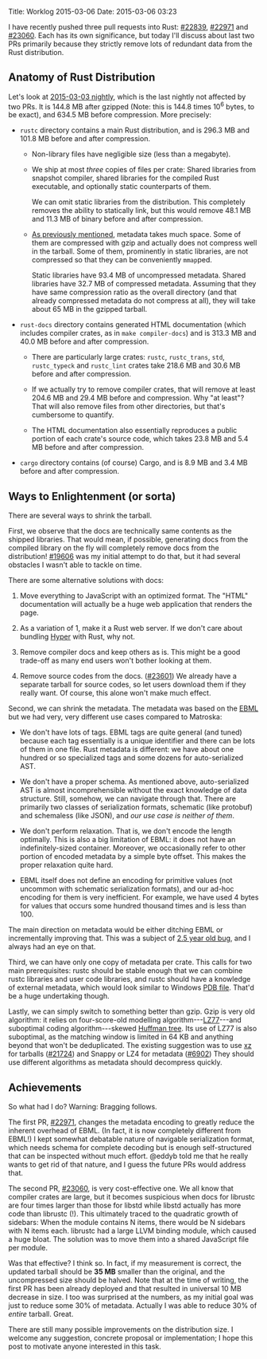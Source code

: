 Title: Worklog 2015-03-06
Date: 2015-03-06 03:23

I have recently pushed three pull requests into Rust:
[#22839], [#22971] and [#23060].
Each has its own significance,
but today I'll discuss about last two PRs
primarily because they strictly remove lots of redundant data
from the Rust distribution.

[#22839]: https://github.com/rust-lang/rust/pull/22839
[#22971]: https://github.com/rust-lang/rust/pull/22971
[#23060]: https://github.com/rust-lang/rust/pull/23060

## Anatomy of Rust Distribution

Let's look at [2015-03-03 nightly][nightly],
which is the last nightly not affected by two PRs.
It is 144.8 MB after gzipped
(Note: this is 144.8 times 10<sup>6</sup> bytes, to be exact),
and 634.5 MB before compression.
More precisely:

[nightly]: http://static.rust-lang.org/dist/2015-03-03/rust-nightly-x86_64-unknown-linux-gnu.tar.gz

* `rustc` directory contains a main Rust distribution, and
  is 296.3 MB and 101.8 MB before and after compression.

	* Non-library files have negligible size (less than a megabyte).

	* We ship at most *three* copies of files per crate:
	Shared libraries from snapshot compiler,
	shared libraries for the compiled Rust executable,
	and optionally static counterparts of them.

		We can omit static libraries from the distribution.
		This completely removes the ability to statically link,
		but this would remove 48.1 MB and 11.3 MB of binary
		before and after compression.

	* [As previously mentioned][metadata], metadata takes much space.
	Some of them are compressed with gzip and
	actually does not compress well in the tarball.
	Some of them, prominently in static libraries, are not compressed
	so that they can be conveniently `mmap`ped.

		Static libraries have 93.4 MB of uncompressed metadata.
		Shared libraries have 32.7 MB of compressed metadata.
		Assuming that they have same compression ratio as the overall directory
		(and that already compressed metadata do not compress at all),
		they will take about 65 MB in the gzipped tarball.

* `rust-docs` directory contains generated HTML documentation
  (which includes compiler crates, as in `make compiler-docs`) and
  is 313.3 MB and 40.0 MB before and after compression.

	* There are particularly large crates:
	`rustc`, `rustc_trans`, `std`, `rustc_typeck` and `rustc_lint` crates
	take 218.6 MB and 30.6 MB before and after compression.

	* If we actually try to remove compiler crates,
	that will remove at least 204.6 MB and 29.4 MB before and compression.
	Why "at least"? That will also remove files from other directories,
	but that's cumbersome to quantify.

	* The HTML documentation also essentially reproduces
	a public portion of each crate's source code,
	which takes 23.8 MB and 5.4 MB before and after compression.

* `cargo` directory contains (of course) Cargo, and
  is 8.9 MB and 3.4 MB before and after compression.

[metadata]: https://lifthrasiir.github.io/rustlog/worklog-2014-12-06.html

## Ways to Enlightenment (or sorta)

There are several ways to shrink the tarball.

First, we observe that the docs are technically
same contents as the shipped libraries.
That would mean, if possible,
generating docs from the compiled library on the fly
will completely remove docs from the distribution!
[#19606] was my initial attempt to do that,
but it had several obstacles I wasn't able to tackle on time.

[#19606]: https://github.com/rust-lang/rust/pull/19606

There are some alternative solutions with docs:

1. Move everything to JavaScript with an optimized format.
   The "HTML" documentation will actually be
   a huge web application that renders the page.

2. As a variation of 1, make it a Rust web server.
   If we don't care about bundling [Hyper] with Rust, why not.

3. Remove compiler docs and keep others as is.
   This might be a good trade-off as
   many end users won't bother looking at them.

4. Remove source codes from the docs. ([#23601])
   We already have a separate tarball for source codes,
   so let users download them if they really want.
   Of course, this alone won't make much effect.

[Hyper]: https://github.com/hyperium/hyper
[#23601]: https://github.com/rust-lang/rust/issues/23061

Second, we can shrink the metadata.
The metadata was based on the [EBML]
but we had very, very different use cases compared to Matroska:

- We don't have lots of tags.
  EBML tags are quite general (and tuned) because
  each tag essentially is a unique identifier
  and there can be lots of them in one file.
  Rust metadata is different:
  we have about one hundred or so specialized tags and
  some dozens for auto-serialized AST.

- We don't have a proper schema.
  As mentioned above, auto-serialized AST is
  almost incomprehensible without the exact knowledge of data structure.
  Still, somehow, we can navigate through that.
  There are primarily two classes of serialization formats,
  schematic (like protobuf) and schemaless (like JSON),
  and *our use case is neither of them*.

- We don't perform relaxation.
  That is, we don't encode the length optimally.
  This is also a big limitation of EBML:
  it does not have an indefinitely-sized container.
  Moreover, we occasionally refer to other portion of encoded metadata
  by a simple byte offset.
  This makes the proper relaxation quite hard.

- EBML itself does not define an encoding for primitive values
  (not uncommon with schematic serialization formats),
  and our ad-hoc encoding for them is very inefficient.
  For example, we have used 4 bytes for values
  that occurs some hundred thousand times and is less than 100.

[EBML]: http://ebml.sourceforge.net/specs/

The main direction on metadata would be
either ditching EBML or incrementally improving that.
This was a subject of [2.5 year old bug][#2743],
and I always had an eye on that.

[#2743]: https://github.com/rust-lang/rust/issues/2743

Third, we can have only one copy of metadata per crate.
This calls for two main prerequisites:
rustc should be stable enough that
we can combine rustc libraries and user code libraries, and
rustc should have a knowledge of external metadata,
which would look similar to Windows [PDB file].
That'd be a huge undertaking though.

[PDB file]: https://en.wikipedia.org/wiki/Program_database

Lastly, we can simply switch to something better than gzip.
Gzip is very old algorithm: it relies on
four-score-old modelling algorithm---[LZ77]---and
suboptimal coding algorithm---skewed [Huffman tree].
Its use of LZ77 is also suboptimal,
as the matching window is limited in 64 KB and
anything beyond that won't be deduplicated.
The existing suggestion was to use [xz] for tarballs ([#21724])
and Snappy or LZ4 for metadata ([#6902])
They should use different algorithms as
metadata should decompress quickly.

[LZ77]: https://en.wikipedia.org/wiki/LZ77_and_LZ78
[Huffman tree]: https://en.wikipedia.org/wiki/Huffman_coding
[xz]: http://tukaani.org/xz/
[#21724]: https://github.com/rust-lang/rust/issues/21724
[#6902]: https://github.com/rust-lang/rust/issues/6902

## Achievements

So what had I do? Warning: Bragging follows.

The first PR, [#22971], changes the metadata encoding
to greatly reduce the inherent overhead of EBML.
(In fact, it is now completely different from EBML!)
I kept somewhat debatable nature of navigable serialization format,
which needs schema for complete decoding
but is enough self-structured that can be inspected without much effort.
@eddyb told me that he really wants to get rid of that nature,
and I guess the future PRs would address that.

The second PR, [#23060], is very cost-effective one.
We all know that compiler crates are large,
but it becomes suspicious when
docs for librustc are four times larger than those for libstd
while libstd actually has more code than librustc (!).
This ultimately traced to the quadratic growth of sidebars:
When the module contains N items,
there would be N sidebars with N items each.
librustc had a large LLVM binding module, which caused a huge bloat.
The solution was to move them into a shared JavaScript file per module.

Was that effective? I think so.
In fact, if my measurement is correct,
the updated tarball should be **35 MB** smaller than the original,
and the uncompressed size should be halved.
Note that at the time of writing,
the first PR has been already deployed
and that resulted in universal 10 MB decrease in size.
I too was surprised at the numbers,
as my initial goal was just to reduce some 30% of metadata.
Actually I was able to reduce 30% of *entire* tarball. Great.

There are still many possible improvements on the distribution size.
I welcome any suggestion, concrete proposal or implementation;
I hope this post to motivate anyone interested in this task.

